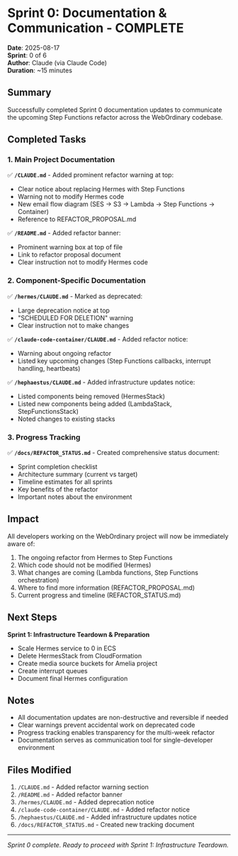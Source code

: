 # Sprint 0: Documentation & Communication - COMPLETE

**Date**: 2025-08-17  
**Sprint**: 0 of 6  
**Author**: Claude (via Claude Code)  
**Duration**: ~15 minutes

## Summary
Successfully completed Sprint 0 documentation updates to communicate the upcoming Step Functions refactor across the WebOrdinary codebase.

## Completed Tasks

### 1. Main Project Documentation
✅ **`/CLAUDE.md`** - Added prominent refactor warning at top:
- Clear notice about replacing Hermes with Step Functions
- Warning not to modify Hermes code
- New email flow diagram (SES → S3 → Lambda → Step Functions → Container)
- Reference to REFACTOR_PROPOSAL.md

✅ **`/README.md`** - Added refactor banner:
- Prominent warning box at top of file
- Link to refactor proposal document
- Clear instruction not to modify Hermes code

### 2. Component-Specific Documentation
✅ **`/hermes/CLAUDE.md`** - Marked as deprecated:
- Large deprecation notice at top
- "SCHEDULED FOR DELETION" warning
- Clear instruction not to make changes

✅ **`/claude-code-container/CLAUDE.md`** - Added refactor notice:
- Warning about ongoing refactor
- Listed key upcoming changes (Step Functions callbacks, interrupt handling, heartbeats)

✅ **`/hephaestus/CLAUDE.md`** - Added infrastructure updates notice:
- Listed components being removed (HermesStack)
- Listed new components being added (LambdaStack, StepFunctionsStack)
- Noted changes to existing stacks

### 3. Progress Tracking
✅ **`/docs/REFACTOR_STATUS.md`** - Created comprehensive status document:
- Sprint completion checklist
- Architecture summary (current vs target)
- Timeline estimates for all sprints
- Key benefits of the refactor
- Important notes about the environment

## Impact
All developers working on the WebOrdinary project will now be immediately aware of:
1. The ongoing refactor from Hermes to Step Functions
2. Which code should not be modified (Hermes)
3. What changes are coming (Lambda functions, Step Functions orchestration)
4. Where to find more information (REFACTOR_PROPOSAL.md)
5. Current progress and timeline (REFACTOR_STATUS.md)

## Next Steps
**Sprint 1: Infrastructure Teardown & Preparation**
- Scale Hermes service to 0 in ECS
- Delete HermesStack from CloudFormation
- Create media source buckets for Amelia project
- Create interrupt queues
- Document final Hermes configuration

## Notes
- All documentation updates are non-destructive and reversible if needed
- Clear warnings prevent accidental work on deprecated code
- Progress tracking enables transparency for the multi-week refactor
- Documentation serves as communication tool for single-developer environment

## Files Modified
1. `/CLAUDE.md` - Added refactor warning section
2. `/README.md` - Added refactor banner
3. `/hermes/CLAUDE.md` - Added deprecation notice
4. `/claude-code-container/CLAUDE.md` - Added refactor notice
5. `/hephaestus/CLAUDE.md` - Added infrastructure updates notice
6. `/docs/REFACTOR_STATUS.md` - Created new tracking document

---
*Sprint 0 complete. Ready to proceed with Sprint 1: Infrastructure Teardown.*